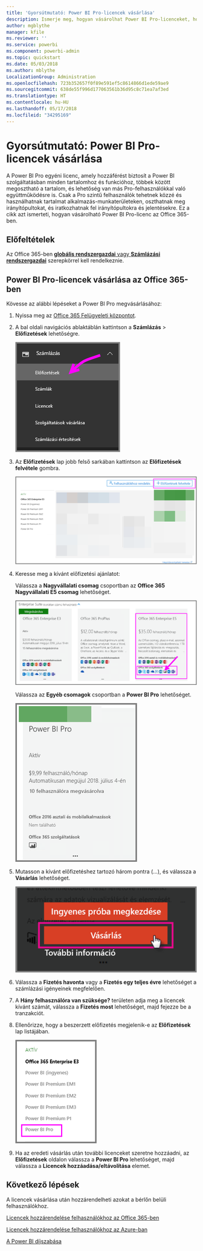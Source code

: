 ```yaml
---
title: 'Gyorsútmutató: Power BI Pro-licencek vásárlása'
description: Ismerje meg, hogyan vásárolhat Power BI Pro-licenceket, hogy felhasználói hozzáférhessenek a Power BI szolgáltatásban minden tartalomhoz és funkcióhoz.
author: mgblythe
manager: kfile
ms.reviewer: ''
ms.service: powerbi
ms.component: powerbi-admin
ms.topic: quickstart
ms.date: 05/03/2018
ms.author: mblythe
LocalizationGroup: Administration
ms.openlocfilehash: 723b352657f0f89e591ef5c8614866d1ede59ae9
ms.sourcegitcommit: 638de55f996d177063561b36d95c8c71ea7af3ed
ms.translationtype: HT
ms.contentlocale: hu-HU
ms.lasthandoff: 05/17/2018
ms.locfileid: "34295169"
---
```

# <a name="quickstart-purchase-power-bi-pro-licenses"></a>Gyorsútmutató: Power BI Pro-licencek vásárlása

A Power BI Pro egyéni licenc, amely hozzáférést biztosít a Power BI szolgáltatásban minden tartalomhoz és funkcióhoz, többek között megosztható a tartalom, és lehetőség van más Pro-felhasználókkal való együttműködésre is. Csak a Pro szintű felhasználók tehetnek közzé és használhatnak tartalmat alkalmazás-munkaterületeken, oszthatnak meg irányítópultokat, és iratkozhatnak fel irányítópultokra és jelentésekre. Ez a cikk azt ismerteti, hogyan vásárolható Power BI Pro-licenc az Office 365-ben.


## <a name="prerequisites"></a>Előfeltételek

Az Office 365-ben [**globális rendszergazdai** vagy **Számlázási rendszergazdai**](https://support.office.com/article/about-office-365-admin-roles-da585eea-f576-4f55-a1e0-87090b6aaa9d?ui=en-US&rs=en-US&ad=US) szerepkörrel kell rendelkeznie. 


## <a name="purchase-power-bi-pro-licenses-through-office-365"></a>Power BI Pro-licencek vásárlása az Office 365-ben

Kövesse az alábbi lépéseket a Power BI Pro megvásárlásához:

1. Nyissa meg az [Office 365 Felügyeleti központot](https://portal.office.com/adminportal/home#/homepage).

2. A bal oldali navigációs ablaktáblán kattintson a **Számlázás** > **Előfizetések** lehetőségre.

    ![Navigációs panel](media/service-admin-purchasing-power-bi-pro/service-purchasing-power-bi-pro/service-purchasing-power-bi-pro-01.png)

3. Az **Előfizetések** lap jobb felső sarkában kattintson az **Előfizetések felvétele** gombra.

    ![Előfizetés](media/service-admin-purchasing-power-bi-pro/service-purchasing-power-bi-pro/service-purchasing-power-bi-pro-02.png)

4. Keresse meg a kívánt előfizetési ajánlatot:

    Válassza a **Nagyvállalati csomag** csoportban az **Office 365 Nagyvállalati E5 csomag** lehetőséget.

    ![Office E5 csomagra szóló előfizetés](media/service-admin-purchasing-power-bi-pro/service-purchasing-power-bi-pro/service-purchasing-power-bi-pro-03.png)

    Válassza az **Egyéb csomagok** csoportban a **Power BI Pro** lehetőséget.

    ![Power BI-előfizetés](media/service-admin-purchasing-power-bi-pro/service-purchasing-power-bi-pro/service-purchasing-power-bi-pro-04.png)

5. Mutasson a kívánt előfizetéshez tartozó három pontra (…), és válassza a **Vásárlás** lehetőséget.

    ![Vásárlás](media/service-admin-purchasing-power-bi-pro/service-purchasing-power-bi-pro/service-purchasing-power-bi-pro-05.png)

6. Válassza a **Fizetés havonta** vagy a **Fizetés egy teljes évre** lehetőséget a számlázási igényeinek megfelelően.

7. A **Hány felhasználóra van szüksége?** területen adja meg a licencek kívánt számát, válassza a **Fizetés most** lehetőséget, majd fejezze be a tranzakciót.

8. Ellenőrizze, hogy a beszerzett előfizetés megjelenik-e az **Előfizetések** lap listájában.

   ![Beszerzett előfizetés](media/service-admin-purchasing-power-bi-pro/service-purchasing-power-bi-pro/service-purchasing-power-bi-pro-06.png)

9. Ha az eredeti vásárlás után további licenceket szeretne hozzáadni, az **Előfizetések** oldalon válassza a **Power BI Pro** lehetőséget, majd válassza a **Licencek hozzáadása/eltávolítása** elemet.


## <a name="next-steps"></a>Következő lépések

A licencek vásárlása után hozzárendelheti azokat a bérlőn belüli felhasználókhoz.

[Licencek hozzárendelése felhasználókhoz az Office 365-ben](service-admin-assigning-power-bi-pro-licenses.md)

[Licencek hozzárendelése felhasználókhoz az Azure-ban](service-admin-assigning-power-bi-pro-licenses-azure.md)

[A Power BI díjszabása](https://powerbi.microsoft.com/en-us/pricing/)
